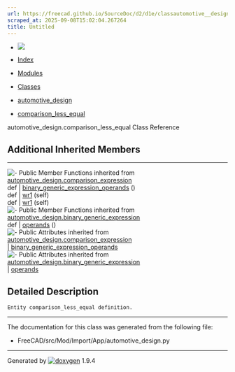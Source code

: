 ```yaml
---
url: https://freecad.github.io/SourceDoc/d2/d1e/classautomotive__design_1_1comparison__less__equal.html
scraped_at: 2025-09-08T15:02:04.267264
title: Untitled
---
```


  * [ ![](https://www.freecad.org/svg/logo-freecad.svg) ](https://freecadweb.org "FreeCAD")
  * [Index](../../index.html "Index")
  * [Modules](../../modules.html "Modules list")
  * [Classes](../../annotated.html "Annotated list")

  * [automotive_design](../../d4/ddf/namespaceautomotive__design.html)
  * [comparison_less_equal](../../d2/d1e/classautomotive__design_1_1comparison__less__equal.html)

automotive_design.comparison_less_equal Class Reference

##  Additional Inherited Members  
  
---  
![-](../../closed.png) Public Member Functions inherited from
[automotive_design.comparison_expression](../../dd/d0f/classautomotive__design_1_1comparison__expression.html)  
def | [binary_generic_expression_operands](../../dd/d0f/classautomotive__design_1_1comparison__expression.html#af1343022d94f8f9fb8184f26d6842a7a) ()  
def | [wr1](../../dd/d0f/classautomotive__design_1_1comparison__expression.html#af7bc9f489c03c2fc5c98af596ff26999) (self)  
def | [wr1](../../d3/d52/classautomotive__design_1_1generic__expression.html#aea35213a5e29cdc6cc6a201099976f3e) (self)  
![-](../../closed.png) Public Member Functions inherited from
[automotive_design.binary_generic_expression](../../da/d4f/classautomotive__design_1_1binary__generic__expression.html)  
def | [operands](../../da/d4f/classautomotive__design_1_1binary__generic__expression.html#a02f66c9c0ff94333142e937c1bf28407) ()  
![-](../../closed.png) Public Attributes inherited from
[automotive_design.comparison_expression](../../dd/d0f/classautomotive__design_1_1comparison__expression.html)  
|
[binary_generic_expression_operands](../../dd/d0f/classautomotive__design_1_1comparison__expression.html#a888b488cdcc3d2d02cd6974f67e34ae7)  
![-](../../closed.png) Public Attributes inherited from
[automotive_design.binary_generic_expression](../../da/d4f/classautomotive__design_1_1binary__generic__expression.html)  
|
[operands](../../da/d4f/classautomotive__design_1_1binary__generic__expression.html#aabaa4a6ce4f17d067b7db22ee116a6fc)  
  
## Detailed Description

    
    
    Entity comparison_less_equal definition.

* * *

The documentation for this class was generated from the following file:

  * FreeCAD/src/Mod/Import/App/automotive_design.py

* * *

Generated by
[![doxygen](../../doxygen.svg)](https://www.doxygen.org/index.html) 1.9.4

